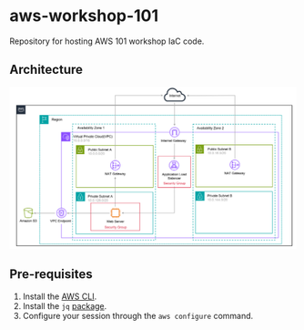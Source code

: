 # aws-workshop-101
Repository for hosting AWS 101 workshop IaC code.

## Architecture

![architecture-diagram](documentation/architecture_diagram.png)

## Pre-requisites

1. Install the [AWS CLI](https://docs.aws.amazon.com/cli/latest/userguide/getting-started-install.html).
2. Install the `jq` [package](https://jqlang.org/download/).
3. Configure your session through the `aws configure` command.